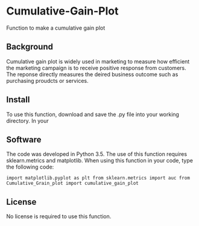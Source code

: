 # Cumulative-Gain-Plot
Function to make a cumulative gain plot

## Background

Cumulative gain plot is widely used in marketing to measure how efficient the marketing campaign is to receive positive response from customers. The reponse directly measures the deired business outcome such as purchasing proudcts or services.

## Install

To use this function, download and save the .py file into your working directory. In your 

## Software

The code was developed in Python 3.5. The use of this function requires sklearn.metrics and matplotlib. 
When using this function in your code, type the following code:

`import matplotlib.pyplot as plt
from sklearn.metrics import auc
from Cumulative_Grain_plot import cumulative_gain_plot`

## License

No license is required to use this function.
